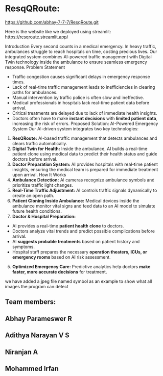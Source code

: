 # ResqQRoute:
https://github.com/abhay-7-7-7/ResqRoute.git

Here is the website like we deployed using streamlit:
https://resqroute.streamlit.app/



Introduction
Every second counts in a medical emergency. In heavy traffic, ambulances struggle to reach hospitals on
time, costing precious lives. Our integrated system combines AI-powered traffic management with Digital
Twin technology inside the ambulance to ensure seamless emergency response.
Problem Statement
- Traffic congestion causes significant delays in emergency response times.
- Lack of real-time traffic management leads to inefficiencies in clearing paths for ambulances.
- Manual intervention by traffic police is often slow and ineffective.
- Medical professionals in hospitals lack real-time patient data before arrival.
- Critical treatments are delayed due to lack of immediate health insights.
- Doctors often have to make **instant decisions** with **limited patient data**, increasing the risk of errors.
Proposed Solution: AI-Powered Emergency System
Our AI-driven system integrates two key technologies:
1. **ResQRoute:** AI-based traffic management that detects ambulances and clears traffic automatically.
2. **Digital Twin for Health:** Inside the ambulance, AI builds a real-time patient clone using medical data to
predict their health status and guide doctors before arrival.
3. **Doctor Preparation System:** AI provides hospitals with real-time patient insights, ensuring the medical
team is prepared for immediate treatment upon arrival.
How It Works
1. **Ambulance Detection:** AI cameras recognize ambulance symbols and prioritize traffic light changes.
2. **Real-Time Traffic Adjustment:** AI controls traffic signals dynamically to create an open path.
3. **Patient Cloning Inside Ambulance:** Medical devices inside the ambulance monitor vital signs and feed
data to an AI model to simulate future health conditions.
4. **Doctor & Hospital Preparation:**
- AI provides a real-time **patient health clone** to doctors.
- Doctors analyze vital trends and predict possible complications before arrival.
- AI **suggests probable treatments** based on patient history and symptoms.
- Hospital staff prepares the necessary **operation theaters, ICUs, or emergency rooms** based on AI risk
assessment.
5. **Optimized Emergency Care:** Predictive analytics help doctors **make faster, more accurate decisions**
for treatment.


we have added a jpeg file named symbol as an example to show what all images the program can detect

## Team members: 
## Abhay Parameswer R
## Adithya Narayan V S
## Niranjan A
## Mohammed Irfan
